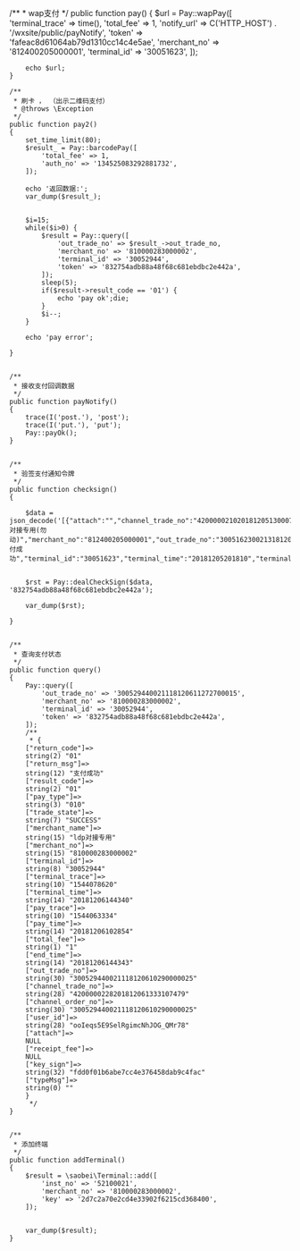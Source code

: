 /**
     * wap支付
     */
    public function pay()
    {
        $url = Pay::wapPay([
            'terminal_trace' => time(),
            'total_fee' => 1,
            'notify_url' => C('HTTP_HOST') . '/wxsite/public/payNotify',
            'token' => 'fafeac8d61064ab79d1310cc14c4e5ae',
            'merchant_no' => '812400205000001',
            'terminal_id' => '30051623',
        ]);

        echo $url;
    }

    /**
     * 刷卡 ， （出示二维码支付）
     * @throws \Exception
     */
    public function pay2()
    {
        set_time_limit(80);
        $result_ = Pay::barcodePay([
            'total_fee' => 1,
            'auth_no' => '134525083292881732',
        ]);

        echo '返回数据:';
        var_dump($result_);


        $i=15;
        while($i>0) {
            $result = Pay::query([
                'out_trade_no' => $result_->out_trade_no,
                'merchant_no' => '810000283000002',
                'terminal_id' => '30052944',
                'token' => '832754adb88a48f68c681ebdbc2e442a',
            ]);
            sleep(5);
            if($result->result_code == '01') {
                echo 'pay ok';die;
            }
            $i--;
        }

        echo 'pay error';

    }


    /**
     * 接收支付回调数据
     */
    public function payNotify()
    {
        trace(I('post.'), 'post');
        trace(I('put.'), 'put');
        Pay::payOk();
    }


    /**
     * 验签支付通知令牌
     */
    public function checksign()
    {

        $data = json_decode('[{"attach":"","channel_trade_no":"4200000210201812051300071136","end_time":"20181205201840","key_sign":"478a2b16c06e6073a5c78c511d69b3b3","merchant_name":"2018WebSdk对接专用(勿动)","merchant_no":"812400205000001","out_trade_no":"300516230021318120520183000002","pay_type":"010","receipt_fee":"1","result_code":"01","return_code":"01","return_msg":"支付成功","terminal_id":"30051623","terminal_time":"20181205201810","terminal_trace":"1544012290","total_fee":"1","user_id":"obnG9jnSlF_vh8gP7Mq7Ven6QSJ0"}]');
    
    
        $rst = Pay::dealCheckSign($data, '832754adb88a48f68c681ebdbc2e442a');

        var_dump($rst);

    }


    /**
     * 查询支付状态
     */
    public function query()
    {
        Pay::query([
            'out_trade_no' => '300529440021118120611272700015',
            'merchant_no' => '810000283000002',
            'terminal_id' => '30052944',
            'token' => '832754adb88a48f68c681ebdbc2e442a',
        ]);
        /**
         * {
        ["return_code"]=>
        string(2) "01"
        ["return_msg"]=>
        string(12) "支付成功"
        ["result_code"]=>
        string(2) "01"
        ["pay_type"]=>
        string(3) "010"
        ["trade_state"]=>
        string(7) "SUCCESS"
        ["merchant_name"]=>
        string(15) "ldp对接专用"
        ["merchant_no"]=>
        string(15) "810000283000002"
        ["terminal_id"]=>
        string(8) "30052944"
        ["terminal_trace"]=>
        string(10) "1544078620"
        ["terminal_time"]=>
        string(14) "20181206144340"
        ["pay_trace"]=>
        string(10) "1544063334"
        ["pay_time"]=>
        string(14) "20181206102854"
        ["total_fee"]=>
        string(1) "1"
        ["end_time"]=>
        string(14) "20181206144343"
        ["out_trade_no"]=>
        string(30) "300529440021118120610290000025"
        ["channel_trade_no"]=>
        string(28) "4200000228201812061333107479"
        ["channel_order_no"]=>
        string(30) "300529440021118120610290000025"
        ["user_id"]=>
        string(28) "ooIeqs5E9SelRgimcNhJOG_QMr78"
        ["attach"]=>
        NULL
        ["receipt_fee"]=>
        NULL
        ["key_sign"]=>
        string(32) "fdd0f01b6abe7cc4e376458dab9c4fac"
        ["typeMsg"]=>
        string(0) ""
        }
         */
    }


    /**
     * 添加终端
     */
    public function addTerminal()
    {
        $result = \saobei\Terminal::add([
            'inst_no' => '52100021',
            'merchant_no' => '810000283000002',
            'key' => '2d7c2a70e2cd4e33902f6215cd368400',
        ]);


        var_dump($result);
    }